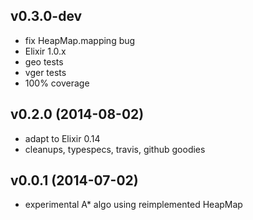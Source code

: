 
## v0.3.0-dev
* fix HeapMap.mapping bug
* Elixir 1.0.x
* geo tests
* vger tests
* 100% coverage

## v0.2.0 (2014-08-02)
* adapt to Elixir 0.14
* cleanups, typespecs, travis, github goodies

## v0.0.1 (2014-07-02)
* experimental A* algo using reimplemented HeapMap
